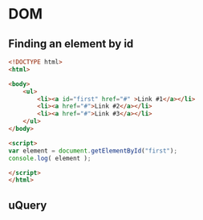 # DOM

## Finding an element by id

```html |{type: 'playground'}
<!DOCTYPE html>
<html>

<body>
    <ul>
        <li><a id="first" href="#" >Link #1</a></li>
        <li><a href="#">Link #2</a></li>
        <li><a href="#">Link #3</a></li>
    </ul>
</body>

<script>
var element = document.getElementById("first");
console.log( element );

</script>
</html>
```



## uQuery





